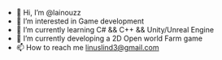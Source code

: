 - 👋 Hi, I’m @lainouzz
- 👀 I’m interested in Game development
- 🌱 I’m currently learning C# && C++ && Unity/Unreal Engine
- 🌱 I’m currently developing a 2D Open world Farm game
- 📫 How to reach me linuslind3@gmail.com

<!---
lainouzz/lainouzz is a ✨ special ✨ repository because its `README.md` (this file) appears on your GitHub profile.
You can click the Preview link to take a look at your changes.
--->
